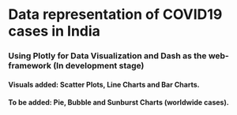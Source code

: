 # Data representation of COVID19 cases in India

### Using Plotly for Data Visualization and Dash as the web-framework (In development stage)

####  Visuals added: Scatter Plots, Line Charts and Bar Charts.
####  To be added: Pie, Bubble and Sunburst Charts (worldwide cases).

